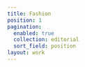 ```yaml
---
title: Fashion
position: 1
pagination:
  enabled: true
  collection: editorial
  sort_field: position
layout: work
---
```


